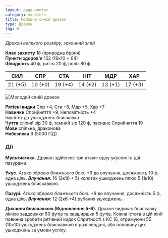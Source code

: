 ```yaml
---
layout: page-nontoc
category: monsters
title: Молодий синій дракон
type: Дракон
tag: 9
---
```


_Дракон великого розміру, законний злий_

**Клас захисту** 18 (природна броня)    
**Пункти здоров'я** 152 (16к10 + 64)    
**Швидкість** 40 ф, риття 20 ф, політ 80 ф.

| СИЛ     | СПР     | СТА     | ІНТ     | МДР     | ХАР     |
| ------- | ------- | ------- | ------- | ------- | ------- |
| 21 (+5) | 10 (+0) | 19 (+4) | 14 (+2) | 13 (+1) | 17 (+3) |

![Молодий синій дракон](https://www.dndbeyond.com/avatars/thumbnails/21222/251/1000/1000/637708181635241108.jpeg)

**Рятівні кидки** Спр +4, Ста +8, Мдр +5, Хар +7    
**Навички** Сприйняття +9, Непомітність +4    
Імунітет до ушкоджень</strong> блискавка    
**Чуття** сліпий зір 30 ф, темний зір 120 ф, пасивне Сприйняття 19    
**Мови** спільна, драконова    
**Небезпека** 9 (5000 ПД)

### Дії
**Мультиатака.** Дракон здійснює три атаки: одну укусом та дві - пазурами.   

**Укус.** _Атака зброєю ближнього бою:_ +9 до влучання, досяжність 10 ф, одна ціль. ***Влучання:*** 16 (2к10 + 5) колотих ушкоджень плюс 5 (1к10) ушкоджень блискавкою.    

**Пазурі.** _Атака зброєю ближнього бою:_ +9 до влучання, досяжність 5 ф, одна ціль. ***Влучання:*** 12 (2к6 +4) рубаних ушкоджень.    

**Дихання блискавкою (Відновлення 5-6).** Дракон видихає блискавку лінією завдовжки 60 футів та завширшки 5 футів. Кожна істота в цій лінії повинна зробити рятівний кидок Спритності з КС 16, отримуючи 55 (10к10) ушкоджень блискавкою в разі невдачі, або половину цих ушкоджень за умови успіху.
